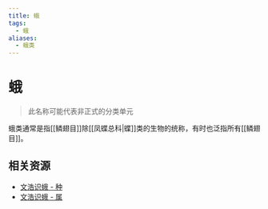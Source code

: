 ```yaml
---
title: 蛾
tags:
  - 蛾
aliases:
  - 蛾类
---
```

# 蛾

> 此名称可能代表非正式的分类单元

蛾类通常是指[[鳞翅目]]除[[凤蝶总科|蝶]]类的生物的统称，有时也泛指所有[[鳞翅目]]。


## 相关资源

- [文浩识蛾 - 种](https://www.butterflyai.cc/static/mothweb/webfiles/about/aisp.html)
- [文浩识蛾 - 属](https://www.butterflyai.cc/static/mothweb/webfiles/about/ai.html)